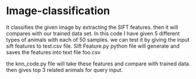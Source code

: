 # Image-classification
 
 
 It classifies the given image by extracting the SIFT features. then it will compares with our trained data set.
In this code I have given 5 different types of animals with each of 50 samples. we can test it by giving the input sift features to test.csv file. 
 	Sift Feature.py python file will generate and saves the features into text file foo.csv
  
  the knn_code.py file will take these features and compare with trained data. then gives top 3 related animals for query input.
  

